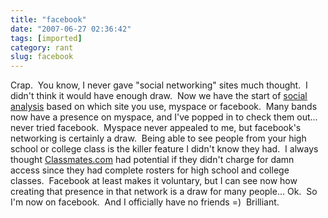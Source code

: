 ```yaml
---
title: "facebook"
date: "2007-06-27 02:36:42"
tags: [imported]
category: rant
slug: facebook
---
```

	
Crap.  You know, I never gave "social networking" sites much thought.  I didn't think it would have enough draw.  Now we have the start of <a href="http://www.danah.org/papers/essays/ClassDivisions.html">social analysis</a> based on which site you use, myspace or facebook.  Many bands now have a presence on myspace, and I've popped in to check them out... never tried facebook.  Myspace never appealed to me, but facebook's networking is certainly a draw.  Being able to see people from your high school or college class is the killer feature I didn't know they had.  I always thought <a href="http://www.classmates.com">Classmates.com</a> had potential if they didn't charge for damn access since they had complete rosters for high school and college classes.  Facebook at least makes it voluntary, but I can see now how creating that presence in that network is a draw for many people... Ok.  So I'm now on facebook.  And I officially have no friends =)  Brilliant.
